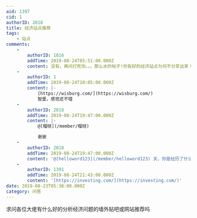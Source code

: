 ```yaml
---
aid: 1397
cid: 1
authorID: 2018
title: 经济站点推荐
tags:
    - 站点
comments:
    -
        authorID: 1816
        addTime: 2019-08-24T05:51:00.000Z
        content: 没有，再问打死你。。。那么水的帖子!你有好的经济站点为何不分享出来！
    -
        authorID: 1
        addTime: 2019-08-24T10:05:00.000Z
        content: |-
            [https://wisburg.com/](https://wisburg.com/)  
            智堡，感觉还不错
    -
        authorID: 2018
        addTime: 2019-08-24T19:47:00.000Z
        content: |-
            @[榴梿](/member/榴梿)

            谢谢
    -
        authorID: 2018
        addTime: 2019-08-24T19:47:00.000Z
        content: '@[helloword123](/member/helloword123) 天，你是经历了什么才有这么大的戾气，可怕'
    -
        authorID: 1391
        addTime: 2019-08-24T21:43:00.000Z
        content: '[https://investing.com/](https://investing.com/)'
date: 2019-08-23T05:38:00.000Z
category: 问答
---
```


求问各位大佬有什么好的分析经济问题的墙外贴吧或网站推荐吗
